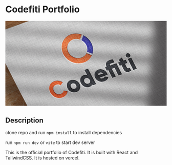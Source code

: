 # Codefiti Portfolio
![img.png](src/assets/img.png)
## Description
clone repo and run `npm install` to install dependencies

run `npm run dev` or `vite` to start dev server

This is the official portfolio of Codefiti. It is built with React and TailwindCSS. It is hosted on vercel.